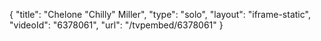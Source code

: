 {
    "title": "Chelone \"Chilly\" Miller",
    "type": "solo",
    "layout": "iframe-static",
    "videoId": "6378061",
    "url": "\/tvpembed\/6378061"
}